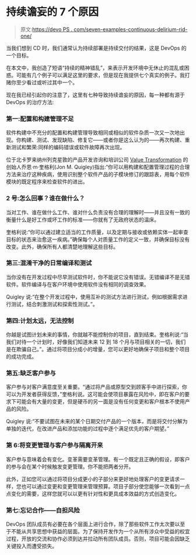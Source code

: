 # 持续谵妄的 7 个原因

> 原文:[https://devo PS . com/seven-examples-continuous-delirium-rid-one/](https://devops.com/seven-examples-continuous-delirium-rid-one/)

当我们想到 CD 时，我们通常认为持续部署是持续交付的结果，这是 DevOps 的一个目标。

在本文中，我创造了短语“持续的精神错乱”，来表示开发环境中无休止的混乱或困惑。可能有几个例子可以满足这里的要求，但是现在我提供七个真实的例子。我打赌你至少看过或听过其中一个。

现在我已经引起你的注意了，这里有七种导致持续谵妄的原因，每一种都有源于 DevOps 的治疗方法:

### 第一:配置和构建管理不足

软件构建中不充分的配置和构建管理导致相同或相似的软件杂质一次又一次地出现。你构建、测试、发现缺陷、修复它——或者你是这么认为的——再次构建、重新测试和繁荣:同样的编码错误或软件故障再次出现。

位于北卡罗来纳州列克星敦的产品开发咨询和培训公司 [Value Transformation](http://valuetransform.com/) 的创始人乔恩·m·奎格利(Jon M. Quigley)指出:“你可以用构建和配置管理过程的合理方法来治疗这种疾病，使用识别整个软件产品的子模块修订的跟踪表，用每个软件模块的既定程序来检查软件的进出。

### 2 号:怎么回事？谁在做什么？

当对工作、谁在做什么工作、谁对什么负责没有合理的理解时——并且没有一致的衡量什么是好工作或坏工作的标准——你就有了无政府状态的温床。

奎格利说:“你可以通过建立适当的工作质量，以及定期与接收或依赖实体一起审查目标的状态来治愈这一疾病。”确保每个人对质量工作的定义一致，并确保目标没有改变。此外，确保所有人都清楚地理解这些目标。

### 第三:混淆干净的日常编译和测试

当你没有在开发过程中尽早测试软件时，你不能说它没有错误。无错编译不是无错软件。软件编译与在客户环境中使用软件没有相同的调查效果。

Quigley 说:“在整个开发过程中，使用互补的测试方法进行测试，例如根据需求进行测试，结合刺激测试和探索性测试。”。

### 第四:计划太远，无法控制

你越是试图计划未来的事情，你就越不能控制你的项目，直到结束。奎格利说:“当我们对待一个计划时，好像我们知道未来 12 到 18 个月与项目相关的一切，我们是在欺骗自己。”。通过将项目分成小的增量，您可以更好地确保子项目和整个项目的成功完成。

### 第五:缺乏客户参与

客户参与对客户满意度至关重要。“通过将产品或原型交到顾客手中进行探索，你可以为开发者获得反馈，”奎格利说。这可能会使项目暴露在风险中，即在客户的要求下可能会有大量的变更，但是硬币的另一面是没有任何变更和客户根本不使用产品的风险。

Quigley 说:“不要试图在未来的某个日期交付产品的一个版本，而是将交付分解为单独的迭代，在改进产品和添加功能的过程中逐个满足优先的客户期望。”

### 第 6:将变更管理与客户参与隔离开来

客户参与意味着会有变化。变革需要变革管理。有一个既定且正确的假设，即客户的参与会在某个时候触发变更管理。你不能把两者分开。

此外，正如您可以通过将项目分成更小的子部分来更好地处理客户的变更请求一样，您也可以通过变更和变更管理来管理预算。项目子部分使您能够一次看到一点点变化的需要，这样您就可以以更有针对性和更具成本效益的方式创造变化。

### 第七:忘记合作——自担风险

DevOps 团队成员有必要在各个层面上进行合作，除了那些软件工作太次要以至于不能从共享思想中获益的层面。为了保持开发作为一个从所有涉众中受益的权宜过程，开放的交流和协作必须到达并拉动所有团队成员。否则，项目可能会因缺乏关键投入而遭受损失。
